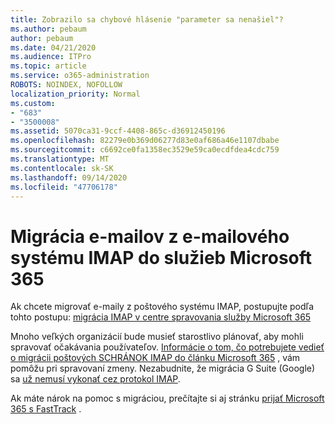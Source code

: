 ```yaml
---
title: Zobrazilo sa chybové hlásenie "parameter sa nenašiel"?
ms.author: pebaum
author: pebaum
ms.date: 04/21/2020
ms.audience: ITPro
ms.topic: article
ms.service: o365-administration
ROBOTS: NOINDEX, NOFOLLOW
localization_priority: Normal
ms.custom:
- "683"
- "3500008"
ms.assetid: 5070ca31-9ccf-4408-865c-d36912450196
ms.openlocfilehash: 82279e0b369d06277d83e0af686a46e1107dbabe
ms.sourcegitcommit: c6692ce0fa1358ec3529e59ca0ecdfdea4cdc759
ms.translationtype: MT
ms.contentlocale: sk-SK
ms.lasthandoff: 09/14/2020
ms.locfileid: "47706178"
---
```

# <a name="migrating-email-from-imap-email-system-to-microsoft-365"></a>Migrácia e-mailov z e-mailového systému IMAP do služieb Microsoft 365

Ak chcete migrovať e-maily z poštového systému IMAP, postupujte podľa tohto postupu: [migrácia IMAP v centre spravovania služby Microsoft 365](https://docs.microsoft.com/Exchange/mailbox-migration/migrating-imap-mailboxes/imap-migration-in-the-admin-center)
  
Mnoho veľkých organizácií bude musieť starostlivo plánovať, aby mohli spravovať očakávania používateľov. [Informácie o tom, čo potrebujete vedieť o migrácii poštových SCHRÁNOK IMAP do článku Microsoft 365](https://docs.microsoft.com/Exchange/mailbox-migration/migrating-imap-mailboxes/migrating-imap-mailboxes) , vám pomôžu pri spravovaní zmeny. Nezabudnite, že migrácia G Suite (Google) sa [už nemusí vykonať cez protokol IMAP](https://docs.microsoft.com/Exchange/mailbox-migration/perform-g-suite-migration).

Ak máte nárok na pomoc s migráciou, prečítajte si aj stránku [prijať Microsoft 365 s FastTrack](https://www.microsoft.com/fasttrack/microsoft-365/office-365) .
  
